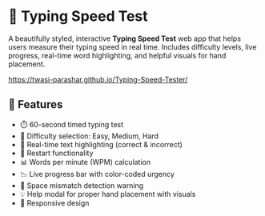 # 🧠 Typing Speed Test

A beautifully styled, interactive **Typing Speed Test** web app that helps users measure their typing speed in real time. Includes difficulty levels, live progress, real-time word highlighting, and helpful visuals for hand placement.

  https://twasi-parashar.github.io/Typing-Speed-Tester/

## 🚀 Features

- ⏱️ 60-second timed typing test
- 🎯 Difficulty selection: Easy, Medium, Hard
- 🔡 Real-time text highlighting (correct & incorrect)
- 🔄 Restart functionality
- 📊 Words per minute (WPM) calculation
- 📉 Live progress bar with color-coded urgency
- 📌 Space mismatch detection warning
- 💡 Help modal for proper hand placement with visuals
- 📱 Responsive design


